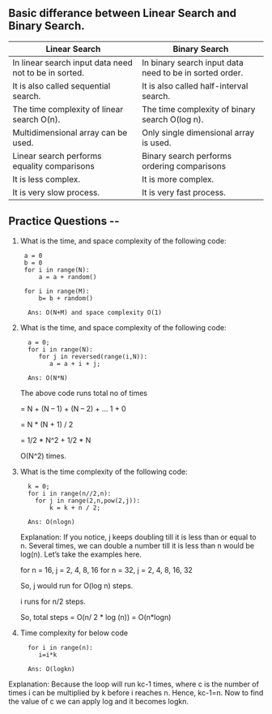 ## Basic differance between Linear Search and Binary Search.

| **Linear Search**                                     | **Binary Search**                                       |                                
|-------------------------------------------------------|---------------------------------------------------------|
| In linear search input data need not to be in sorted. | In binary search input data need to be in sorted order. |
| It is also called sequential search.                  | It is also called half-interval search.                 |
| The time complexity of linear search O(n).            | The time complexity of binary search O(log n).          |          
| Multidimensional array can be used.	                  | Only single dimensional array is used.                  |            
| Linear search performs equality comparisons	          | Binary search performs ordering comparisons             |           
| It is less complex.	                                  | It is more complex.                                     |          
| It is very slow process.                              | It is very fast process.                                |      


## Practice Questions --
1. What is the time, and space complexity of the following code: 

        a = 0
        b = 0
        for i in range(N):
            a = a + random()
 
        for i in range(M):
            b= b + random()
         
         Ans: O(N+M) and space complexity O(1)

2. What is the time, and space complexity of the following code:

         a = 0;
         for i in range(N):
            for j in reversed(range(i,N)):
               a = a + i + j;

         Ans: O(N*N) 
   The above code runs total no of times 

   = N + (N – 1) + (N – 2) + … 1 + 0 

   = N * (N + 1) / 2 

   = 1/2 * N^2 + 1/2 * N 

   O(N^2) times.

3. What is the time complexity of the following code: 


         k = 0;
         for i in range(n//2,n):
           for j in range(2,n,pow(2,j)):
               k = k + n / 2;

         Ans: O(nlogn)

   Explanation: If you notice, j keeps doubling till it is less than or equal to n. Several times, we can double a number till it is less than n would be log(n). 
   Let’s take the examples here. 

   for n = 16, j = 2, 4, 8, 16 
   for n = 32, j = 2, 4, 8, 16, 32 

   So, j would run for O(log n) steps. 

   i runs for n/2 steps. 

   So, total steps = O(n/ 2 * log (n)) = O(n*logn)

4. Time complexity for below code

         for i in range(n):
            i=i*k
         
         Ans: O(logkn)

Explanation: Because the loop will run kc-1 times, where c is the number of times
i can be multiplied by k before i reaches n. Hence, kc-1=n. Now to find the value of c we can apply log and it becomes logkn.

